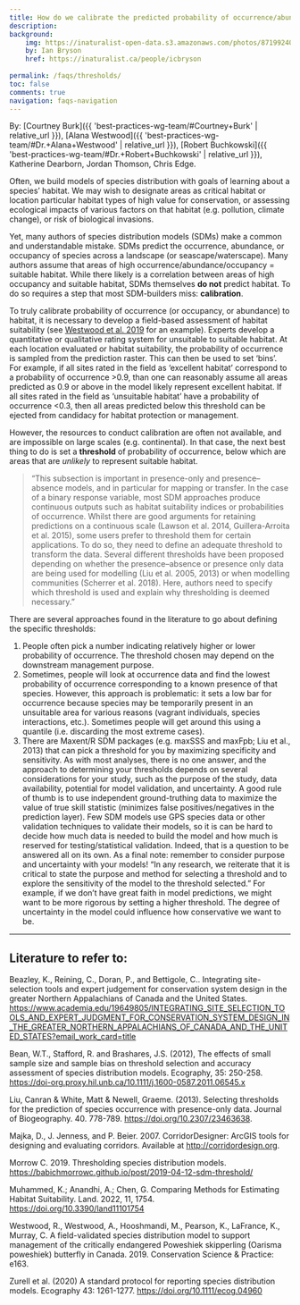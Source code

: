```yaml
---
title: How do we calibrate the predicted probability of occurrence/abundance to suitable and/or critical habitat?
description: 
background: 
    img: https://inaturalist-open-data.s3.amazonaws.com/photos/87199240/original.jpg
    by: Ian Bryson
    href: https://inaturalist.ca/people/icbryson
  
permalink: /faqs/thresholds/
toc: false
comments: true
navigation: faqs-navigation
---
```


By: [Courtney Burk]({{ 'best-practices-wg-team/#Courtney+Burk' | relative_url }}), [Alana Westwood]({{ 'best-practices-wg-team/#Dr.+Alana+Westwood' | relative_url }}), [Robert Buchkowski]({{ 'best-practices-wg-team/#Dr.+Robert+Buchkowski' | relative_url }}), Katherine Dearborn, Jordan Thomson, Chris Edge. 

Often, we build models of species distribution with goals of learning about a species’ habitat. We may wish to designate areas as critical habitat or location particular habitat types of high value for conservation, or assessing ecological impacts of various factors on that habitat (e.g. pollution, climate change), or risk of biological invasions.

Yet, many authors of species distribution models (SDMs) make a common and understandable mistake. SDMs predict the occurrence, abundance, or occupancy of species across a landscape (or seascape/waterscape). Many authors assume that areas of high occurrence/abundance/occupancy = suitable habitat. While there likely is a correlation between areas of high occupancy and suitable habitat, SDMs themselves **do not** predict habitat. To do so requires a step that most SDM-builders miss: **calibration**.

To truly calibrate probability of occurrence (or occupancy, or abundance) to habitat, it is necessary to develop a field-based assessment of habitat suitability (see [Westwood et al. 2019](https://conbio.onlinelibrary.wiley.com/doi/full/10.1111/csp2.163) for an example). Experts develop a quantitative or qualitative rating system for unsuitable to suitable habitat. At each location evaluated or habitat suitability, the probability of occurrence is sampled from the prediction raster. This can then be used to set ‘bins’. For example, if all sites rated in the field as ‘excellent habitat’ correspond to a probability of occurrence >0.9, than one can reasonably assume all areas predicted as 0.9 or above in the model likely represent excellent habitat. If all sites rated in the field as ‘unsuitable habitat’ have a probability of occurrence <0.3, then all areas predicted below this threshold can be ejected from candidacy for habitat protection or management.

However, the resources to conduct calibration are often not available, and are impossible on large scales (e.g. continental). In that case, the next best thing to do is set a **threshold** of probability of occurrence, below which are areas that are *unlikely* to represent suitable habitat.

> “This subsection is important in presence-only and presence–absence models, and in particular for mapping or transfer. In the case of a binary response variable, most SDM approaches produce continuous outputs such as habitat suitability indices or probabilities of occurrence. Whilst there are good arguments for retaining predictions on a continuous scale (Lawson et al. 2014, Guillera-Arroita et al. 2015), some users prefer to threshold them for certain applications. To do so, they need to define an adequate threshold to transform the data. Several different thresholds have been proposed depending on whether the presence–absence or presence only data are being used for modelling (Liu et al. 2005, 2013) or when modelling communities (Scherrer et al. 2018). Here, authors need to specify which threshold is used and explain why thresholding is deemed necessary.” 

There are several approaches found in the literature to go about defining the specific thresholds:
1. People often pick a number indicating relatively higher or lower probability of occurrence. The threshold chosen may depend on the downstream management purpose.
2. Sometimes, people will look at occurrence data and find the lowest probability of occurrence corresponding to a known presence of that species. However, this approach is problematic: it sets a low bar for occurrence because species may be temporarily present in an unsuitable area for various reasons (vagrant individuals, species interactions, etc.). Sometimes people will get around this using a quantile (i.e. discarding the most extreme cases).
3. There are Maxent/R SDM packages (e.g. maxSSS and maxFpb; Liu et al., 2013) that can pick a threshold for you by maximizing specificity and sensitivity.
As with most analyses, there is no one answer, and the approach to determining your thresholds depends on several considerations for your study, such as the purpose of the study, data availability, potential for model validation, and uncertainty. 
A good rule of thumb is to use independent ground-truthing data to maximize the value of true skill statistic (minimizes false positives/negatives in the prediction layer). Few SDM models use GPS species data or other validation techniques to validate their models, so it is can be hard to decide how much data is needed to build the model and how much is reserved for testing/statistical validation. Indeed, that is a question to be answered all on its own.
As a final note: remember to consider purpose and uncertainty with your models! 
“In any research, we reiterate that it is critical to state the purpose and method for selecting a threshold and to explore the sensitivity of the model to the threshold selected.” 
For example, if we don’t have great faith in model predictions, we might want to be more rigorous by setting a higher threshold. The degree of uncertainty in the model could influence how conservative we want to be.
---
## Literature to refer to:
Beazley, K., Reining, C., Doran, P., and Bettigole, C.. Integrating site-selection tools and expert judgement for conservation system design in the greater Northern Appalachians of Canada and the United States. <https://www.academia.edu/19649805/INTEGRATING_SITE_SELECTION_TOOLS_AND_EXPERT_JUDGMENT_FOR_CONSERVATION_SYSTEM_DESIGN_IN_THE_GREATER_NORTHERN_APPALACHIANS_OF_CANADA_AND_THE_UNITED_STATES?email_work_card=title>

Bean, W.T., Stafford, R. and Brashares, J.S. (2012), The effects of small sample size and sample bias on threshold selection and accuracy assessment of species distribution models. Ecography, 35: 250-258. <https://doi-org.proxy.hil.unb.ca/10.1111/j.1600-0587.2011.06545.x>

Liu, Canran & White, Matt & Newell, Graeme. (2013). Selecting thresholds for the prediction of species occurrence with presence-only data. Journal of Biogeography. 40. 778-789. <https://doi.org/10.2307/23463638>.

Majka, D., J. Jenness, and P. Beier. 2007. CorridorDesigner: ArcGIS tools for designing and evaluating corridors. Available at <http://corridordesign.org>.

Morrow C. 2019. Thresholding species distribution models. <https://babichmorrowc.github.io/post/2019-04-12-sdm-threshold/>

Muhammed, K.; Anandhi, A.; Chen, G. Comparing Methods for Estimating Habitat Suitability. Land. 2022, 11, 1754. <https://doi.org/10.3390/land11101754>

Westwood, R., Westwood, A., Hooshmandi, M., Pearson, K., LaFrance, K., Murray, C. A field-validated species distribution model to support management of the critically endangered Poweshiek skipperling (Oarisma poweshiek) butterfly in Canada. 2019. Conservation Science & Practice: e163.

Zurell et al. (2020) A standard protocol for reporting species distribution models. Ecography 43: 1261-1277. <https://doi.org/10.1111/ecog.04960>
